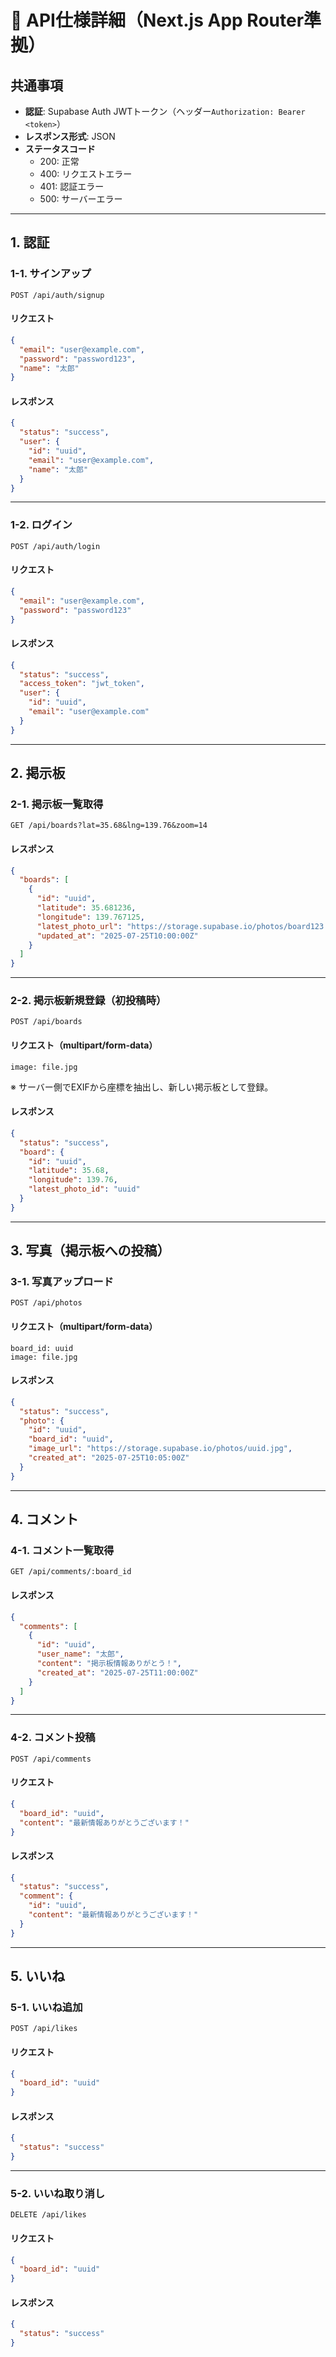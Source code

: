 
# 📄 API仕様詳細（Next.js App Router準拠）

## **共通事項**
- **認証**: Supabase Auth JWTトークン（ヘッダー`Authorization: Bearer <token>`）
- **レスポンス形式**: JSON
- **ステータスコード**
  - 200: 正常
  - 400: リクエストエラー
  - 401: 認証エラー
  - 500: サーバーエラー

---

## **1. 認証**

### **1-1. サインアップ**
`POST /api/auth/signup`

#### **リクエスト**
```json
{
  "email": "user@example.com",
  "password": "password123",
  "name": "太郎"
}
```

#### **レスポンス**
```json
{
  "status": "success",
  "user": {
    "id": "uuid",
    "email": "user@example.com",
    "name": "太郎"
  }
}
```

---

### **1-2. ログイン**
`POST /api/auth/login`

#### **リクエスト**
```json
{
  "email": "user@example.com",
  "password": "password123"
}
```

#### **レスポンス**
```json
{
  "status": "success",
  "access_token": "jwt_token",
  "user": {
    "id": "uuid",
    "email": "user@example.com"
  }
}
```

---

## **2. 掲示板**

### **2-1. 掲示板一覧取得**
`GET /api/boards?lat=35.68&lng=139.76&zoom=14`

#### **レスポンス**
```json
{
  "boards": [
    {
      "id": "uuid",
      "latitude": 35.681236,
      "longitude": 139.767125,
      "latest_photo_url": "https://storage.supabase.io/photos/board123.jpg",
      "updated_at": "2025-07-25T10:00:00Z"
    }
  ]
}
```

---

### **2-2. 掲示板新規登録（初投稿時）**
`POST /api/boards`

#### **リクエスト（multipart/form-data）**
```
image: file.jpg
```

※ サーバー側でEXIFから座標を抽出し、新しい掲示板として登録。

#### **レスポンス**
```json
{
  "status": "success",
  "board": {
    "id": "uuid",
    "latitude": 35.68,
    "longitude": 139.76,
    "latest_photo_id": "uuid"
  }
}
```

---

## **3. 写真（掲示板への投稿）**

### **3-1. 写真アップロード**
`POST /api/photos`

#### **リクエスト（multipart/form-data）**
```
board_id: uuid
image: file.jpg
```

#### **レスポンス**
```json
{
  "status": "success",
  "photo": {
    "id": "uuid",
    "board_id": "uuid",
    "image_url": "https://storage.supabase.io/photos/uuid.jpg",
    "created_at": "2025-07-25T10:05:00Z"
  }
}
```

---

## **4. コメント**

### **4-1. コメント一覧取得**
`GET /api/comments/:board_id`

#### **レスポンス**
```json
{
  "comments": [
    {
      "id": "uuid",
      "user_name": "太郎",
      "content": "掲示板情報ありがとう！",
      "created_at": "2025-07-25T11:00:00Z"
    }
  ]
}
```

---

### **4-2. コメント投稿**
`POST /api/comments`

#### **リクエスト**
```json
{
  "board_id": "uuid",
  "content": "最新情報ありがとうございます！"
}
```

#### **レスポンス**
```json
{
  "status": "success",
  "comment": {
    "id": "uuid",
    "content": "最新情報ありがとうございます！"
  }
}
```

---

## **5. いいね**

### **5-1. いいね追加**
`POST /api/likes`

#### **リクエスト**
```json
{
  "board_id": "uuid"
}
```

#### **レスポンス**
```json
{
  "status": "success"
}
```

---

### **5-2. いいね取り消し**
`DELETE /api/likes`

#### **リクエスト**
```json
{
  "board_id": "uuid"
}
```

#### **レスポンス**
```json
{
  "status": "success"
}
```
